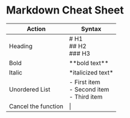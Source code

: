 # Markdown Cheat Sheet
|**Action**|**Syntax**|
|----------|----------|
|Heading   |# H1 <br>## H2 <br>### H3 <br>
|Bold      |\*\*bold text**|
|Italic    |\*italicized text*|
|Unordered List|\- First item<br>\- Second item<br>\- Third item<br>
|Cancel the function| \|
